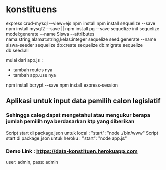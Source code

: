# konstituens
express crud-mysql --view=ejs
npm install
npm install sequelize --save
npm install mysql2 --save || npm install pg --save
sequelize init
sequelize model:generate --name Siswa --attributes nama:string,alamat:string,kelas:integer
sequelize seed:generate --name siswa-seeder
sequelize db:create
sequelize db:migrate
sequelize db:seed:all

mulai dari app.js :
- tambah routes nya
- tambah app.use nya

npm install bcrypt --save
npm install express-session

## Aplikasi untuk input data pemilih calon legislatif
### Sehingga caleg dapat mengetahui atau mengukur berapa jumlah pemilih nya berdasarkan ktp yang diberikan

Script start di package.json untuk local : "start": "node ./bin/www"
Script start di package.json untuk heroku : "start": "node app.js"

### Demo Link : https://data-konstituen.herokuapp.com
user: admin,
pass: admin